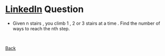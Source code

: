 # [LinkedIn](https://github.com/twowaits/SDE-Interview-Questions/tree/master/LinkedIn) Question
- Given n stairs , you climb 1 , 2 or 3 stairs at a time . Find the number of ways to reach the nth step.

<br />

[Back](../../../../)